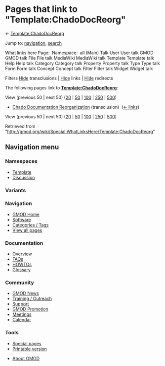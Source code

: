 <div id="mw-page-base" class="noprint">

</div>

<div id="mw-head-base" class="noprint">

</div>

<div id="content" class="mw-body" role="main">

<span id="top"></span>

<div id="mw-js-message" style="display:none;">

</div>



# <span dir="auto">Pages that link to "Template:ChadoDocReorg"</span>

<div id="bodyContent">

<div id="contentSub">

←
[Template:ChadoDocReorg](/wiki/Template:ChadoDocReorg "Template:ChadoDocReorg")

</div>

<div id="jump-to-nav" class="mw-jump">

Jump to: [navigation](#mw-navigation), [search](#p-search)

</div>

<div id="mw-content-text">

What links here Page:  Namespace:  all (Main) Talk User User talk GMOD
GMOD talk File File talk MediaWiki MediaWiki talk Template Template talk
Help Help talk Category Category talk Property Property talk Type Type
talk Form Form talk Concept Concept talk Filter Filter talk Widget
Widget talk

Filters
[Hide](/mediawiki/index.php?title=Special:WhatLinksHere/Template:ChadoDocReorg&hidetrans=1 "Special:WhatLinksHere/Template:ChadoDocReorg")
transclusions \|
[Hide](/mediawiki/index.php?title=Special:WhatLinksHere/Template:ChadoDocReorg&hidelinks=1 "Special:WhatLinksHere/Template:ChadoDocReorg")
links \|
[Hide](/mediawiki/index.php?title=Special:WhatLinksHere/Template:ChadoDocReorg&hideredirs=1 "Special:WhatLinksHere/Template:ChadoDocReorg")
redirects

The following pages link to
**[Template:ChadoDocReorg](/wiki/Template:ChadoDocReorg "Template:ChadoDocReorg")**:

View (previous 50 \| next 50)
([20](/mediawiki/index.php?title=Special:WhatLinksHere/Template:ChadoDocReorg&limit=20 "Special:WhatLinksHere/Template:ChadoDocReorg")
\|
[50](/mediawiki/index.php?title=Special:WhatLinksHere/Template:ChadoDocReorg&limit=50 "Special:WhatLinksHere/Template:ChadoDocReorg")
\|
[100](/mediawiki/index.php?title=Special:WhatLinksHere/Template:ChadoDocReorg&limit=100 "Special:WhatLinksHere/Template:ChadoDocReorg")
\|
[250](/mediawiki/index.php?title=Special:WhatLinksHere/Template:ChadoDocReorg&limit=250 "Special:WhatLinksHere/Template:ChadoDocReorg")
\|
[500](/mediawiki/index.php?title=Special:WhatLinksHere/Template:ChadoDocReorg&limit=500 "Special:WhatLinksHere/Template:ChadoDocReorg"))

- [Chado Documentation
  Reorganization](/wiki/Chado_Documentation_Reorganization "Chado Documentation Reorganization")
  (transclusion) ‎ <span class="mw-whatlinkshere-tools">([←
  links](/mediawiki/index.php?title=Special:WhatLinksHere&target=Chado+Documentation+Reorganization "Special:WhatLinksHere"))</span>

View (previous 50 \| next 50)
([20](/mediawiki/index.php?title=Special:WhatLinksHere/Template:ChadoDocReorg&limit=20 "Special:WhatLinksHere/Template:ChadoDocReorg")
\|
[50](/mediawiki/index.php?title=Special:WhatLinksHere/Template:ChadoDocReorg&limit=50 "Special:WhatLinksHere/Template:ChadoDocReorg")
\|
[100](/mediawiki/index.php?title=Special:WhatLinksHere/Template:ChadoDocReorg&limit=100 "Special:WhatLinksHere/Template:ChadoDocReorg")
\|
[250](/mediawiki/index.php?title=Special:WhatLinksHere/Template:ChadoDocReorg&limit=250 "Special:WhatLinksHere/Template:ChadoDocReorg")
\|
[500](/mediawiki/index.php?title=Special:WhatLinksHere/Template:ChadoDocReorg&limit=500 "Special:WhatLinksHere/Template:ChadoDocReorg"))

</div>

<div class="printfooter">

Retrieved from
"<http://gmod.org/wiki/Special:WhatLinksHere/Template:ChadoDocReorg>"

</div>

<div id="catlinks" class="catlinks catlinks-allhidden">

</div>

<div class="visualClear">

</div>

</div>

</div>

<div id="mw-navigation">

## Navigation menu

<div id="mw-head">



<div id="left-navigation">

<div id="p-namespaces" class="vectorTabs" role="navigation"
aria-labelledby="p-namespaces-label">

### Namespaces

- <span id="ca-nstab-template"><a href="/wiki/Template:ChadoDocReorg" accesskey="c"
  title="View the template [c]">Template</a></span>
- <span id="ca-talk"><a
  href="/mediawiki/index.php?title=Template_talk:ChadoDocReorg&amp;action=edit&amp;redlink=1"
  accesskey="t"
  title="Discussion about the content page [t]">Discussion</a></span>

</div>

<div id="p-variants" class="vectorMenu emptyPortlet" role="navigation"
aria-labelledby="p-variants-label">

### 

### Variants[](#)

<div class="menu">

</div>

</div>

</div>

<div id="right-navigation">





</div>



</div>

</div>

</div>

<div id="mw-panel">

<div id="p-logo" role="banner">

<a href="/wiki/Main_Page"
style="background-image: url(http://gmod.org/images/GMOD-cogs.png);"
title="Visit the main page"></a>

</div>

<div id="p-Navigation" class="portal" role="navigation"
aria-labelledby="p-Navigation-label">

### Navigation

<div class="body">

- <span id="n-GMOD-Home">[GMOD Home](/wiki/Main_Page)</span>
- <span id="n-Software">[Software](/wiki/GMOD_Components)</span>
- <span id="n-Categories-.2F-Tags">[Categories /
  Tags](/wiki/Categories)</span>
- <span id="n-View-all-pages">[View all
  pages](/wiki/Special:AllPages)</span>

</div>

</div>

<div id="p-Documentation" class="portal" role="navigation"
aria-labelledby="p-Documentation-label">

### Documentation

<div class="body">

- <span id="n-Overview">[Overview](/wiki/Overview)</span>
- <span id="n-FAQs">[FAQs](/wiki/Category:FAQ)</span>
- <span id="n-HOWTOs">[HOWTOs](/wiki/Category:HOWTO)</span>
- <span id="n-Glossary">[Glossary](/wiki/Glossary)</span>

</div>

</div>

<div id="p-Community" class="portal" role="navigation"
aria-labelledby="p-Community-label">

### Community

<div class="body">

- <span id="n-GMOD-News">[GMOD News](/wiki/GMOD_News)</span>
- <span id="n-Training-.2F-Outreach">[Training /
  Outreach](/wiki/Training_and_Outreach)</span>
- <span id="n-Support">[Support](/wiki/Support)</span>
- <span id="n-GMOD-Promotion">[GMOD
  Promotion](/wiki/GMOD_Promotion)</span>
- <span id="n-Meetings">[Meetings](/wiki/Meetings)</span>
- <span id="n-Calendar">[Calendar](/wiki/Calendar)</span>

</div>

</div>

<div id="p-tb" class="portal" role="navigation"
aria-labelledby="p-tb-label">

### Tools

<div class="body">

- <span id="t-specialpages"><a href="/wiki/Special:SpecialPages" accesskey="q"
  title="A list of all special pages [q]">Special pages</a></span>
- <span id="t-print"><a
  href="/mediawiki/index.php?title=Special:WhatLinksHere/Template:ChadoDocReorg&amp;printable=yes"
  rel="alternate" accesskey="p"
  title="Printable version of this page [p]">Printable version</a></span>

</div>

</div>

</div>

</div>

<div id="footer" role="contentinfo">

- <span id="footer-places-about">[About
  GMOD](/wiki/GMOD:About "GMOD:About")</span>

<!-- -->






</div>
